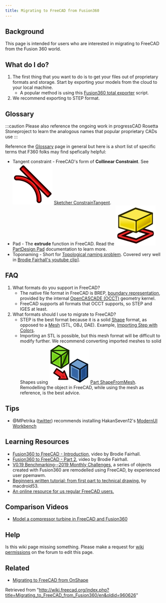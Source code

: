 ```yaml
---
title: Migrating to FreeCAD from Fusion360
---
```


## Background

This page is intended for users who are interested in migrating to FreeCAD from the Fusion 360 world.

## What do I do?

1. The first thing that you want to do is to get your files out of proprietary formats and storage. Start by exporting your models from the cloud to your local machine.
   - A popular method is using this [Fusion360 total exporter](https://github.com/Jnesselr/fusion-360-total-exporter) script.
2. We recommend exporting to STEP format.

## Glossary

:::caution
Please also reference the ongoing work in progressCAD Rosetta Stoneproject to learn the analogous names that popular proprietary CADs use
:::

Reference the [Glossary](/Glossary "Glossary") page in general but here is a short list of specific terms that F360 folks may find spefically helpful:

- Tangent constraint - FreeCAD's form of **Collinear Constraint**. See ![](/src/assets/images/Sketcher_ConstrainTangent.svg) [Sketcher ConstrainTangent](/Sketcher_ConstrainTangent#Between_two_lines_.28collinear.29 "Sketcher ConstrainTangent").
- Pad - The **extrude** function in FreeCAD. Read the ![](/src/assets/images/PartDesign_Pad.svg) [PartDesign Pad](/PartDesign_Pad "PartDesign Pad") documentation to learn more.
- Toponaming - Short for [Topological naming problem](/Topological_naming_problem "Topological naming problem"). Covered very well in [Brodie Fairhall's youtube clip](https://www.youtube.com/watch?v=6p2vqEEmWq4)].

## FAQ

1. What formats do you support in FreeCAD?
   - The native file format in FreeCAD is BREP, [boundary representation](https://en.wikipedia.org/wiki/Boundary_representation), provided by the internal [OpenCASCADE (OCCT)](/OpenCASCADE "OpenCASCADE") geometry kernel.
   - FreeCAD supports all formats that OCCT supports, so STEP and IGES at least.
2. What formats should I use to migrate to FreeCAD?
   - STEP is the best format because it is a solid [Shape](/Shape "Shape") format, as opposed to a [Mesh](/Mesh "Mesh") (STL, OBJ, DAE). Example, [Importing Step with Colors](https://forum.freecadweb.org/viewtopic.php?f=3&t=50308).
   - Importing an STL is possible, but this mesh format will be difficult to modify further. We recommend converting imported meshes to solid Shapes using ![](/src/assets/images/Part_ShapeFromMesh.svg) [Part ShapeFromMesh](/Part_ShapeFromMesh "Part ShapeFromMesh"). Remodelling the object in FreeCAD, while using the mesh as reference, is the best advice.

## Tips

- @MPetrika ([twitter](https://twitter.com/MPetrikas/status/1362051484704264198)) recommends installing HakanSeven12's [ModernUI Workbench](/ModernUI_Workbench "ModernUI Workbench")

## Learning Resources

- [Fusion360 to FreeCAD - Introduction](https://www.youtube.com/watch?v=_GxJkB23ZHM), video by Brodie Fairhall.
- [Fusion360 to FreeCAD - Part 2](https://www.youtube.com/watch?v=IESZD4QS3P8), video by Brodie Fairhall.
- [V0.19 Benchmarking--2019 Monthly Challenges](https://forum.freecadweb.org/viewtopic.php?f=36&t=50492), a series of objects created with Fusion360 are remodelled using FreeCAD, by experienced user ppemawm.
- [Beginners written tutorial: from first part to technical drawing.](https://github.com/macdroid53/LearningFreeCAD) by macdroid53.
- [An online resource for us regular FreeCAD users.](https://www.freecad.info/)

## Comparison Videos

- [Model a compressor turbine in FreeCAD and Fusion360](https://www.youtube.com/watch?v=kirDbZd0dvI&feature=youtu.be)

## Help

Is this wiki page missing something. Please make a request for [wiki permissions](https://forum.freecadweb.org/viewtopic.php?f=21&t=6830) on the forum to edit this page.

## Related

- [Migrating to FreeCAD from OnShape](/Migrating_to_FreeCAD_from_OnShape "Migrating to FreeCAD from OnShape")

Retrieved from "<http://wiki.freecad.org/index.php?title=Migrating_to_FreeCAD_from_Fusion360/en&oldid=960626>"
